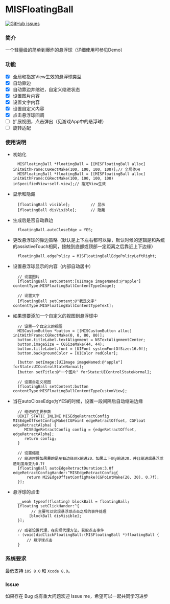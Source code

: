 MISFloatingBall
===============

[![GitHub issues](https://img.shields.io/badge/platform-iOS%20-red.svg)](https://github.com/pairmu/MISFloatingBall/platform)

### 简介
一个轻量级的简单到爆炸的悬浮球（详细使用可参见Demo）

### 功能
- [x] 全局和指定View生效的悬浮球类型
- [x] 自动靠边
- [x] 自动靠边并缩进，自定义缩进状态
- [x] 设置图片内容
- [x] 设置文字内容
- [x] 设置自定义内容
- [x] 点击悬浮球回调
- [ ] 扩展视图，点击弹出（见游戏App中的悬浮球）
- [ ] 旋转适配

### 使用说明
* 初始化
		
		MISFloatingBall *floatingBall = [[MISFloatingBall alloc] initWithFrame:CGRectMake(100, 100, 100, 100)];// 全局作用
		MISFloatingBall *floatingBall = [[MISFloatingBall alloc] initWithFrame:CGRectMake(100, 100, 100, 100) inSpecifiedView:self.view];// 指定View生效
			
* 显示和隐藏
	
		[floatingBall visible];			// 显示
		[floatingBall disVisible];		// 隐藏
			
* 生成后是否自动靠边

		floatingBall.autoCloseEdge = YES;
		
* 更改悬浮球的靠边策略（默认是上下左右都可以靠，默认时候的逻辑是和系统的assistiveTouch相同，接触到底部或顶部一定距离之后靠近上下边缘）

		floatingBall.edgePolicy = MISFloatingBallEdgePolicyLeftRight;
		
* 设置悬浮球显示的内容（内部自动居中）

		// 设置图片 
		[floatingBall setContent:[UIImage imageNamed:@"apple"] contentType:MISFloatingBallContentTypeImage];
		
		// 设置文字
		[floatingBall setContent:@"我是文字" contentType:MISFloatingBallContentTypeText];
		
* 如果想要添加一个自定义的视图到悬浮球中

		// 设置一个自定义的视图
		MISCustomButton *button = [[MISCustomButton alloc] initWithFrame:CGRectMake(0, 0, 80, 80)];
		button.titleLabel.textAlignment = NSTextAlignmentCenter;
		button.imageSize = CGSizeMake(44, 44);
		button.titleLabel.font = [UIFont systemFontOfSize:16.0f];
		button.backgroundColor = [UIColor redColor];

		[button setImage:[UIImage imageNamed:@"apple"] forState:UIControlStateNormal];
		[button setTitle:@"一个图片" forState:UIControlStateNormal];

		// 设置自定义视图
		[floatingBall setContent:button contentType:MISFloatingBallContentTypeCustomView];
		
* 当在autoCloseEdge为YES的时候，设置一段间隔后自动缩进边缘

		// 缩进的主要参数
		UIKIT_STATIC_INLINE MISEdgeRetractConfig MISEdgeOffsetConfigMake(CGPoint edgeRetractOffset, CGFloat edgeRetractAlpha) {
 		   MISEdgeRetractConfig config = {edgeRetractOffset, edgeRetractAlpha};
    	   return config;
		}
		
		// 设置缩进
		// 缩进时候如果靠的是左右边缘则x缩进20，如果上下则y缩进30，并且缩进后悬浮球透明度渐变为0.7f
		[floatingBall autoEdgeRetractDuration:3.0f edgeRetractConfigHander:^MISEdgeRetractConfig{
			return MISEdgeOffsetConfigMake(CGPointMake(20, 30), 0.7f);
		}];
		
* 悬浮球的点击

		__weak typeof(floating) blockBall = floatingBall;
	    [floating setClickHander:^{
			  // 主要可以实现悬浮球点击之后的事件处理
   		     [blockBall disVisible];
	    }];
	    
	    // 或者设置代理，在实现代理方法，获取点击事件
	    - (void)didClickFloatingBall:(MISFloatingBall *)floatingBall {
	    	// 悬浮球点击
	    }
	    
### 系统要求
最低支持 `iOS 8.0` 和 `Xcode 8.0`。

### Issue
如果存在 Bug 或有重大问题欢迎 Issue me，希望可以一起共同学习进步  
	    
	
			


